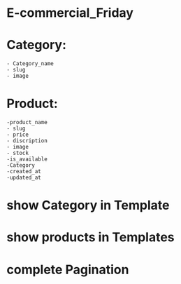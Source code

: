 # E-commercial_Friday
# Category:
    - Category_name
    - slug
    - image
# Product:
    -product_name
    - slug
    - price 
    - discription
    - image
    - stock
    -is_available
    -Category
    -created_at
    -updated_at

# show Category in Template
# show products  in Templates
# complete Pagination